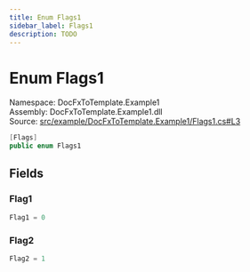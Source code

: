 ```yaml
---
title: Enum Flags1
sidebar_label: Flags1
description: TODO
---
```


# Enum Flags1
Namespace: DocFxToTemplate.Example1   
Assembly: DocFxToTemplate.Example1.dll  
Source: [src/example/DocFxToTemplate.Example1/Flags1.cs#L3](https://github.com/k-wojcik/DocFxToTemplate/blob/master/src/example/DocFxToTemplate.Example1/Flags1.cs#L3)    
   

```csharp title="src/example/DocFxToTemplate.Example1/Flags1.cs#L3" 
[Flags]
public enum Flags1
```

   

   

   

   

## Fields
### Flag1
   
```csharp title="src/example/DocFxToTemplate.Example1/Flags1.cs#L6"
Flag1 = 0
```
### Flag2
   
```csharp title="src/example/DocFxToTemplate.Example1/Flags1.cs#L7"
Flag2 = 1
```
   

   

   

   

   
